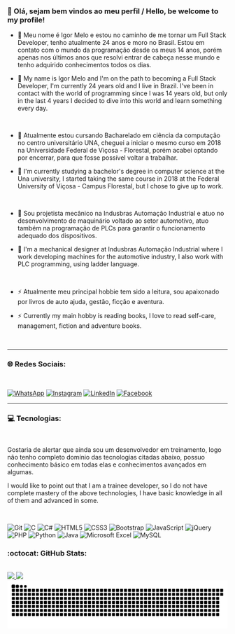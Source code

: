 ### :man: Olá, sejam bem vindos ao meu perfil / Hello, be welcome to my profile!

 
- :boy: Meu nome é Igor Melo e estou no caminho de me tornar um Full Stack Developer, tenho atualmente 24 anos e moro no Brasil. Estou em contato com o mundo da programação desde os meus 14 anos, porém apenas nos últimos anos que resolvi entrar de cabeça nesse mundo e tenho adquirido conhecimentos todos os dias.

- :boy: My name is Igor Melo and I'm on the path to becoming a Full Stack Developer, I'm currently 24 years old and I live in Brazil. I've been in contact with the world of programming since I was 14 years old, but only in the last 4 years I decided to dive into this world and learn something every day.

<br>

- :school: Atualmente estou cursando Bacharelado em ciência da computação no centro universitário UNA, cheguei a iniciar o mesmo curso em 2018 na Universidade Federal de Viçosa - Florestal, porém acabei optando por encerrar, para que fosse possível voltar a trabalhar.

- :school: I'm currently studying a bachelor's degree in computer science at the Una university, I started taking the same course in 2018 at the Federal University of Viçosa - Campus Florestal, but I chose to give up to work.

<br>

- :office: Sou projetista mecânico na Indusbras Automação Industrial e atuo no desenvolvimento de maquinário voltado ao setor automotivo, atuo também na programação de PLCs para garantir o funcionamento adequado dos dispositivos.

- :office: I'm a mechanical designer at Indusbras Automação Industrial where I work developing machines for the automotive industry, I also work with PLC programming, using ladder language.

<br>

- :zap: Atualmente meu principal hobbie tem sido a leitura, sou apaixonado por livros de auto ajuda, gestão, ficção e aventura.

- :zap: Currently my main hobby is reading books, I love to read self-care, management, fiction and adventure books.
  
<br>

<hr>

### :globe_with_meridians: Redes Sociais:
<br>

[![WhatsApp](https://img.shields.io/badge/WhatsApp-25D366?style=for-the-badge&logo=whatsapp&logoColor=white)](https://api.whatsapp.com/send?phone=5531973329402&text=Ol%C3%A1,%20Igor%20vim%20pelo%20GitHub.)
[![Instagram](https://img.shields.io/badge/Instagram-%23E4405F.svg?style=for-the-badge&logo=Instagram&logoColor=white)](https://www.instagram.com/igor.dominus04/)
[![LinkedIn](https://img.shields.io/badge/linkedin-%230077B5.svg?style=for-the-badge&logo=linkedin&logoColor=white)](https://www.linkedin.com/in/igor-melo-a1453b117/)
[![Facebook](https://img.shields.io/badge/Facebook-%231877F2.svg?style=for-the-badge&logo=Facebook&logoColor=white)](https://www.facebook.com/igorctmdt)
<br>
<hr>

###  :computer: Tecnologias:

<br>

Gostaria de alertar que ainda sou um desenvolvedor em treinamento, logo não tenho completo domínio das tecnologias citadas abaixo, possuo conhecimento básico em todas elas e conhecimentos avançados em algumas.

I would like to point out that I am a trainee developer, so I do not have complete mastery of the above technologies, I have basic knowledge in all of them and advanced in some.

<br>

![Git](https://img.shields.io/badge/git-%23F05033.svg?style=for-the-badge&logo=git&logoColor=white)
![C](https://img.shields.io/badge/c-%2300599C.svg?style=for-the-badge&logo=c&logoColor=white)
![C#](https://img.shields.io/badge/c%23-%23239120.svg?style=for-the-badge&logo=c-sharp&logoColor=white)
![HTML5](https://img.shields.io/badge/html5-%23E34F26.svg?style=for-the-badge&logo=html5&logoColor=white)
![CSS3](https://img.shields.io/badge/css3-%231572B6.svg?style=for-the-badge&logo=css3&logoColor=white)
![Bootstrap](https://img.shields.io/badge/bootstrap-%238511FA.svg?style=for-the-badge&logo=bootstrap&logoColor=white)
![JavaScript](https://img.shields.io/badge/javascript-%23323330.svg?style=for-the-badge&logo=javascript&logoColor=%23F7DF1E)
![jQuery](https://img.shields.io/badge/jquery-%230769AD.svg?style=for-the-badge&logo=jquery&logoColor=white)
![PHP](https://img.shields.io/badge/php-%23777BB4.svg?style=for-the-badge&logo=php&logoColor=white)
![Python](https://img.shields.io/badge/python-3670A0?style=for-the-badge&logo=python&logoColor=ffdd54)
![Java](https://img.shields.io/badge/java-%23ED8B00.svg?style=for-the-badge&logo=openjdk&logoColor=white)
![Microsoft Excel](https://img.shields.io/badge/Microsoft_Excel-217346?style=for-the-badge&logo=microsoft-excel&logoColor=white)
![MySQL](https://img.shields.io/badge/mysql-%2300f.svg?style=for-the-badge&logo=mysql&logoColor=white)

### :octocat: GitHub Stats:

<br>

<div>
<a href="https://github.com/dominus04">
<img height="150em" src="https://github-readme-stats.vercel.app/api/top-langs/?username=dominus04&layout=compact&langs_count=7&theme=transparent"/>
<img height="150em" src="https://github-readme-stats.vercel.app/api?username=dominus04&show_icons=true&theme=transparent&count_private=true"/>
</div>
 
 
<picture>
<source media="(prefers-color-scheme: dark)" srcset="https://raw.githubusercontent.com/dominus04/dominus04/output/github-contribution-grid-snake-dark.svg">
<source media="(prefers-color-scheme: light)" srcset="https://raw.githubusercontent.com/dominus04/dominus04/output/github-contribution-grid-snake.svg">
<img alt="github contribution grid snake animation" src="https://raw.githubusercontent.com/dominus04/dominus04/output/github-contribution-grid-snake.svg">
</picture>


  





